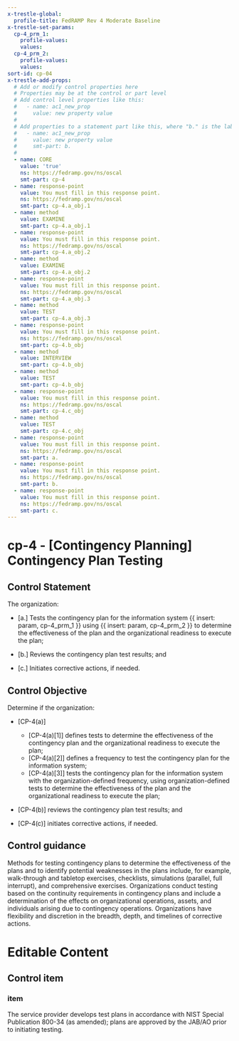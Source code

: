 ```yaml
---
x-trestle-global:
  profile-title: FedRAMP Rev 4 Moderate Baseline
x-trestle-set-params:
  cp-4_prm_1:
    profile-values:
    values:
  cp-4_prm_2:
    profile-values:
    values:
sort-id: cp-04
x-trestle-add-props:
  # Add or modify control properties here
  # Properties may be at the control or part level
  # Add control level properties like this:
  #   - name: ac1_new_prop
  #     value: new property value
  #
  # Add properties to a statement part like this, where "b." is the label of the target statement part
  #   - name: ac1_new_prop
  #     value: new property value
  #     smt-part: b.
  #
  - name: CORE
    value: 'true'
    ns: https://fedramp.gov/ns/oscal
    smt-part: cp-4
  - name: response-point
    value: You must fill in this response point.
    ns: https://fedramp.gov/ns/oscal
    smt-part: cp-4.a_obj.1
  - name: method
    value: EXAMINE
    smt-part: cp-4.a_obj.1
  - name: response-point
    value: You must fill in this response point.
    ns: https://fedramp.gov/ns/oscal
    smt-part: cp-4.a_obj.2
  - name: method
    value: EXAMINE
    smt-part: cp-4.a_obj.2
  - name: response-point
    value: You must fill in this response point.
    ns: https://fedramp.gov/ns/oscal
    smt-part: cp-4.a_obj.3
  - name: method
    value: TEST
    smt-part: cp-4.a_obj.3
  - name: response-point
    value: You must fill in this response point.
    ns: https://fedramp.gov/ns/oscal
    smt-part: cp-4.b_obj
  - name: method
    value: INTERVIEW
    smt-part: cp-4.b_obj
  - name: method
    value: TEST
    smt-part: cp-4.b_obj
  - name: response-point
    value: You must fill in this response point.
    ns: https://fedramp.gov/ns/oscal
    smt-part: cp-4.c_obj
  - name: method
    value: TEST
    smt-part: cp-4.c_obj
  - name: response-point
    value: You must fill in this response point.
    ns: https://fedramp.gov/ns/oscal
    smt-part: a.
  - name: response-point
    value: You must fill in this response point.
    ns: https://fedramp.gov/ns/oscal
    smt-part: b.
  - name: response-point
    value: You must fill in this response point.
    ns: https://fedramp.gov/ns/oscal
    smt-part: c.
---
```


# cp-4 - \[Contingency Planning\] Contingency Plan Testing

## Control Statement

The organization:

- \[a.\] Tests the contingency plan for the information system {{ insert: param, cp-4_prm_1 }} using {{ insert: param, cp-4_prm_2 }} to determine the effectiveness of the plan and the organizational readiness to execute the plan;

- \[b.\] Reviews the contingency plan test results; and

- \[c.\] Initiates corrective actions, if needed.

## Control Objective

Determine if the organization:

- \[CP-4(a)\]

  - \[CP-4(a)[1]\] defines tests to determine the effectiveness of the contingency plan and the organizational readiness to execute the plan;
  - \[CP-4(a)[2]\] defines a frequency to test the contingency plan for the information system;
  - \[CP-4(a)[3]\] tests the contingency plan for the information system with the organization-defined frequency, using organization-defined tests to determine the effectiveness of the plan and the organizational readiness to execute the plan;

- \[CP-4(b)\] reviews the contingency plan test results; and

- \[CP-4(c)\] initiates corrective actions, if needed.

## Control guidance

Methods for testing contingency plans to determine the effectiveness of the plans and to identify potential weaknesses in the plans include, for example, walk-through and tabletop exercises, checklists, simulations (parallel, full interrupt), and comprehensive exercises. Organizations conduct testing based on the continuity requirements in contingency plans and include a determination of the effects on organizational operations, assets, and individuals arising due to contingency operations. Organizations have flexibility and discretion in the breadth, depth, and timelines of corrective actions.

# Editable Content

<!-- Make additions and edits below -->
<!-- The above represents the contents of the control as received by the profile, prior to additions. -->
<!-- If the profile makes additions to the control, they will appear below. -->
<!-- The above markdown may not be edited but you may edit the content below, and/or introduce new additions to be made by the profile. -->
<!-- If there is a yaml header at the top, parameter values may be edited. Use --set-parameters to incorporate the changes during assembly. -->
<!-- The content here will then replace what is in the profile for this control, after running profile-assemble. -->
<!-- The added parts in the profile for this control are below.  You may edit them and/or add new ones. -->
<!-- Each addition must have a heading either of the form ## Control my_addition_name -->
<!-- or ## Part a. (where the a. refers to one of the control statement labels.) -->
<!-- "## Control" parts are new parts added after the statement part. -->
<!-- "## Part" parts are new parts added into the top-level statement part with that label. -->
<!-- Subparts may be added with nested hash levels of the form ### My Subpart Name -->
<!-- underneath the parent ## Control or ## Part being added -->
<!-- See https://ibm.github.io/compliance-trestle/tutorials/ssp_profile_catalog_authoring/ssp_profile_catalog_authoring for guidance. -->

## Control item

### item

The service provider develops test plans in accordance with NIST Special Publication 800-34 (as amended); plans are approved by the JAB/AO prior to initiating testing.
